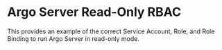 # Argo Server Read-Only RBAC

This provides an example of the correct Service Account, Role, and Role Binding to run Argo Server in read-only mode.